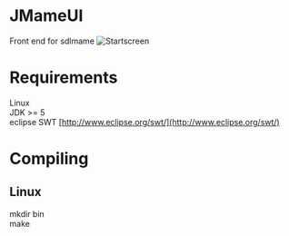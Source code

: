 JMameUI
=============
Front end for sdlmame 
![Startscreen](https://github.com/jamesmccartney/JMameUI/blob/master/screenshots/mainwindow.png?raw=true)

Requirements
=============
Linux<br />
JDK >= 5 <br />
eclipse SWT [http://www.eclipse.org/swt/](http://www.eclipse.org/swt/)<br />
  
Compiling
==============
Linux
--------------
  mkdir bin<br />
  make